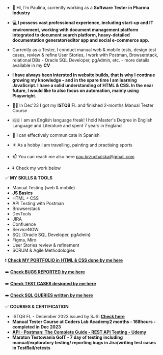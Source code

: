 - 👋 Hi, I’m Paulina, currently working as a **Software Tester in Pharma Industry**
-  **💻 I possess vast professional experience, including start-up and IT environment, working with document management platform integrated to document search platform, 
heavy-detailed documentation generator/editor app and social e-commerce app.**
  
- Currently as a Tester, I conduct manual web & mobile tests, design test cases, review & refine User Stories, I work with Postman, Browserstack, relational DBs - Oracle SQL Developer, pgAdmin, etc. - more details available in my **CV** 

- **I have always been intersted in website builds, that is why I continue growing my knowledge - and in the spare time I am learning **JavaScript**. I have a solid understanding of HTML & CSS. In the near future, I would like to also focus on automation, mainly using Playwright.**




- 👩‍💼 In Dec'23 I got my **ISTQB** FL and finished 2-months Manual Tester Course
- 🇬🇧 I am an English language freak! I hold Master's Degree in English Language and Literature and spent 7 years in England 
- 💃 I can effectively communicate in Spanish
- ✴️ As a hobby I am travelling, painting and practising sports
- 📫 You can reach me also here pau.brzuchalska@gmail.com
- ⏬ Check my work below

✅ **MY SKILLS & TOOLS**

- Manual Testing (web & mobile)
- **JS Basics**
- HTML + CSS
- API Testing with Postman
- Browserstack
- DevTools 
- JIRA
- Confluence
- ServiceNOW
- SQL (Oracle SQL Developer, pgAdmin)
- Figma, Miro
- User Stories review & refinement
- SCRUM & Agile Methodologies


 ❗ <a href="https://github.com/pau-qa/my-portfolio"><b>Check **MY PORTFOLIO in HTML & CSS**  done by me here</b></a>

 ➡️ <a href="https://github.com/pau-qa/Bug-Reports"><b>Check **BUGS REPORTED** by me here</b></a>
 
 ➡️ <a href="https://github.com/pau-qa/Test-Cases-"><b>Check **TEST CASES** designed by me here</b></a>

 ➡️ <a href="https://github.com/pau-qa/SQL-queries"><b>Check **SQL QUERIES** written by me here</b></a>
 



✅ **COURSES & CERTIFICATION**
- ISTQB FL - December 2023 issued by SJSI <a href="https://postimg.cc/ftBNQrQD"><b>**Check here<b>**</a>
- Manual Tester Course at Coders Lab Academy2 months - 168hours - completed in Dec 2023
- <a href="https://www.udemy.com/course/postman-the-complete-guide/"><b> **API - Postman: The Complete Guide - REST API Testing - Udemy** </b></a>
- Maraton Testowania GoIT - 7 day of testing including manual/exploratory testing/ reporting bugs in Jira/writing test cases in TestRail/retests

